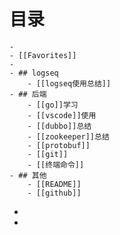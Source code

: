 # 目录
	-
	- [[Favorites]]
	-
	- ## logseq
		- [[logseq使用总结]]
	- ## 后端
		- [[go]]学习
		- [[vscode]]使用
		- [[dubbo]]总结
		- [[zookeeper]]总结
		- [[protobuf]]
		- [[git]]
		- [[终端命令]]
	- ## 其他
		- [[README]]
		- [[github]]
-
-